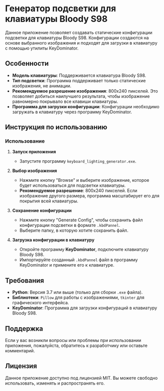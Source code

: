 # Генератор подсветки для клавиатуры Bloody S98

Данное приложение позволяет создавать статические конфигурации подсветки для клавиатуры Bloody S98. Конфигурации создаются на основе выбранного изображения и подходят для загрузки в клавиатуру с помощью утилиты KeyDominator.

## Особенности

- **Модель клавиатуры**: Поддерживается клавиатура Bloody S98.
- **Тип подсветки**: Программа поддерживает только статические изображения, не анимации.
- **Рекомендуемое разрешение изображения**: 800x240 пикселей. Это позволяет добиться наилучшего результата, чтобы изображение равномерно покрывало все клавиши клавиатуры.
- **Программа для загрузки конфигурации**: Конфигурации необходимо загружать в клавиатуру через программу KeyDominator.

## Инструкция по использованию

### Использование

1. **Запуск приложения**
   - Запустите программу `keyboard_lighting_generator.exe`.

2. **Выбор изображения**
   - Нажмите кнопку "Browse" и выберите изображение, которое будет использоваться для подсветки клавиатуры.
   - **Рекомендуемое разрешение**: 800x240 пикселей. Если изображение другого размера, программа масштабирует его для покрытия всей клавиатуры.

3. **Сохранение конфигурации**
   - Нажмите кнопку "Generate Config", чтобы сохранить файл конфигурации подсветки в формате `.kbdPannel`.
   - Выберите папку, в которую хотите сохранить файл.

4. **Загрузка конфигурации в клавиатуру**
   - Откройте программу **KeyDominator**, подключите клавиатуру Bloody S98.
   - Импортируйте созданный `.kbdPannel` файл в программу KeyDominator и примените его к клавиатуре.

## Требования
- **Python**: Версия 3.7 или выше (только для сборки `.exe` файла).
- **Библиотеки**: `Pillow` для работы с изображениями, `tkinter` для графического интерфейса.
- **KeyDominator**: Программа для загрузки конфигураций в клавиатуру Bloody S98.

## Поддержка
Если у вас возникли вопросы или проблемы при использовании приложения, пожалуйста, обратитесь к разработчику или оставьте комментарий.

## Лицензия
Данное приложение доступно под лицензией MIT. Вы можете свободно использовать, изменять и распространять его.
